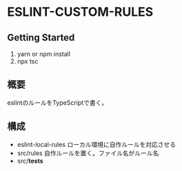 # ESLINT-CUSTOM-RULES

## Getting Started
1. yarn or npm install
2. npx tsc
## 概要
eslintのルールをTypeScriptで書く。

## 構成
- eslint-local-rules
ローカル環境に自作ルールを対応させる
- src/rules
自作ルールを置く。ファイル名がルール名
- src/__tests__
